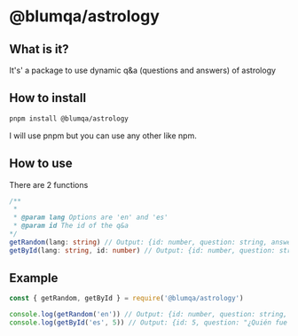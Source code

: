 # @blumqa/astrology

## What is it?

It's' a package to use dynamic q&a (questions and answers) of astrology

## How to install

```bash
pnpm install @blumqa/astrology
```

I will use pnpm but you can use any other like npm.

## How to use

There are 2 functions
```ts
/**
 * 
 * @param lang Options are 'en' and 'es'
 * @param id The id of the q&a
*/
getRandom(lang: string) // Output: {id: number, question: string, answer: string, options: string[]}
getById(lang: string, id: number) // Output: {id: number, question: string, answer: string, options: string[]}
```
## Example
```ts
const { getRandom, getById } = require('@blumqa/astrology')

console.log(getRandom('en')) // Output: {id: number, question: string, answer: string, options: string[]}
console.log(getById('es', 5)) // Output: {id: 5, question: "¿Quién fue el primer cosmonauta en viajar al espacio?", answer: "Yuri Gagarin", options: ["Neil Armstrong", "Buzz Aldrin", "Yuri Gagarin", "Alan Shepard"]}
```